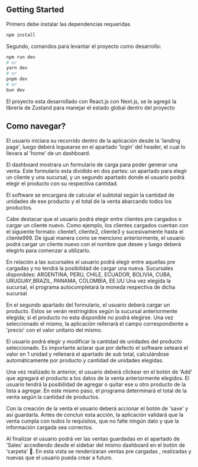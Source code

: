 ## Getting Started

Primero debe instalar las dependencias requeridas

```bash
npm install

```

Segundo, comandos para levantar el proyecto como desarrollo:

```bash
npm run dev
# or
yarn dev
# or
pnpm dev
# or
bun dev
```

El proyecto esta desarrollado con React.js con Next.js,
se le agregó la librería de Zustand para manejar el estado global dentro del proyecto

## Como navegar?

El usuario iniciara su recorrido dentro de la aplicación desde la 'landing page',
luego deberá loguearse en el apartado 'login' del header, el cual lo llevara al 'home' de un dashboard.

El dashboard mostrara un formulario de carga para poder generar una venta. Este formulario esta dividido en dos partes: un apartado para elegir un cliente y una sucursal, y un segundo apartado donde el usuario podrá elegir el producto con su respectiva cantidad.

El software se encargara de calcular el subtotal según la cantidad de unidades de ese producto y el total de la venta abarcando todos los productos.

Cabe destacar que el usuario podrá elegir entre clientes pre cargados o cargar un cliente nuevo.
Como ejemplo, los clientes cargados cuentan con el siguiente formato: cliente1, cliente2, cliente3 y sucesivamente hasta el cliente999.
De igual manera como se menciono anteriormente, el usuario podrá cargar un cliente nuevo con el nombre que desee y luego deberá elegirlo para comenzar a utilizarlo.

En relación a las sucursales el usuario podrá elegir entre aquellas pre cargadas y no tendrá la posibilidad de cargar una nueva.
Sucursales disponibles: ARGENTINA, PERU, CHILE, ECUADOR, BOLIVIA, CUBA, URUGUAY,BRAZIL, PANAMA, COLOMBIA, EE.UU
Una vez elegida la sucursal, el programa autocompletará la moneda respectiva de dicha sucursal

En el segundo apartado del formulario, el usuario deberá cargar un producto. Estos se verán restringidos según la sucursal anteriormente elegida; si el producto no esta disponible no podrá elegirse. Una vez seleccionado el mismo, la aplicación rellenará el campo correspondiente a 'precio' con el valor unitario del mismo.

El usuario podrá elegir y modificar la cantidad de unidades del producto seleccionado. Es importante aclarar que por defecto el software seteará el valor en 1 unidad y rellenará el apartado de sub total, calculándose automáticamente por producto y cantidad de unidades elegidas.

Una vez realizado lo anterior, el usuario deberá clickear en el botón de 'Add' que agregará el producto a los datos de la venta anteriormente elegidos. El usuario tendrá la posibilidad de agregar o quitar ese u otro producto de la lista a agregar. En este mismo paso, el programa determinará el total de la venta según la cantidad de productos.

Con la creación de la venta el usuario deberá accionar el botón de 'save' y asi guardarla.
Antes de concluir esta acción, la aplicación validará que la venta cumpla con todos lo requisitos, que no falte ningún dato y que la información cargada sea correctos.

Al finalizar el usuario podrá ver las ventas guardadas en el apartado de 'Sales' accediendo desde el sidebar del mismo dashboard en el botón de 'carpeta' 📁. En esta vista se renderizaran ventas pre cargadas , realizadas y nuevas que el usuario pueda crear a futuro.
